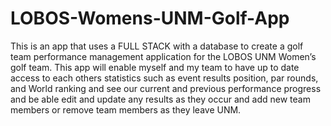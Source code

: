 # LOBOS-Womens-UNM-Golf-App
This is an app that uses a FULL STACK with a database to create a golf team performance management application for the LOBOS UNM Women’s golf team.   This app will enable myself and my team to have up to date access to each others statistics such as event results position, par rounds, and World ranking and see our current and previous performance progress and be able edit and update any results as they occur and add new team members or remove team members as they leave UNM.
